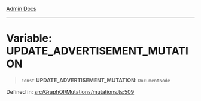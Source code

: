 [Admin Docs](/)

***

# Variable: UPDATE\_ADVERTISEMENT\_MUTATION

> `const` **UPDATE\_ADVERTISEMENT\_MUTATION**: `DocumentNode`

Defined in: [src/GraphQl/Mutations/mutations.ts:509](https://github.com/PalisadoesFoundation/talawa-admin/blob/main/src/GraphQl/Mutations/mutations.ts#L509)
